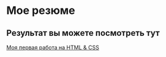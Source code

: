 # Мое резюме

## Результат вы можете посмотреть тут

[Моя первая работа на HTML & CSS](https://rombbrom.github.io/resume_1/)

